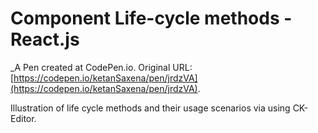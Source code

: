 # Component Life-cycle methods - React.js
 _A Pen created at CodePen.io. Original URL: [https://codepen.io/ketanSaxena/pen/jrdzVA](https://codepen.io/ketanSaxena/pen/jrdzVA).

 Illustration of life cycle methods and their usage scenarios via using CK-Editor.
 